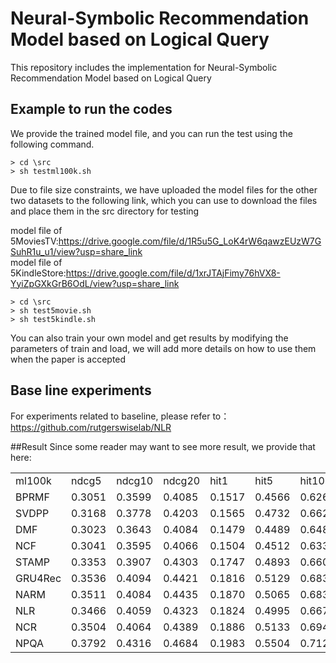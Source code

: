 # Neural-Symbolic Recommendation Model based on Logical Query

This repository includes the implementation for Neural-Symbolic Recommendation Model based on Logical Query

## Example to run the codes
We provide the trained model file, and you can run the test using the following command.  
```
> cd \src  
> sh testml100k.sh  
```
Due to file size constraints, we have uploaded the model files for the other two datasets to the following link, which you can use to download the files and place them in the src directory for testing  

model file of 5MoviesTV:https://drive.google.com/file/d/1R5u5G_LoK4rW6qawzEUzW7GSuhR1u_u1/view?usp=share_link  
model file of 5KindleStore:https://drive.google.com/file/d/1xrJTAjFimy76hVX8-YyiZpGXkGrB6OdL/view?usp=share_link  
```
> cd \src  
> sh test5movie.sh  
> sh test5kindle.sh  
```

You can also train your own model and get results by modifying the parameters of train and load, we will add more details on how to use them when the paper is accepted  

## Base line experiments
For experiments related to baseline, please refer to：https://github.com/rutgerswiselab/NLR  

##Result
Since some reader may want to see more result, we provide that here:  

|                               |        |        |        |        |        |        |        |
| ----------------------------- | ------ | ------ | ------ | ------ | ------ | ------ | ------ |
| ml100k | ndcg5  | ndcg10 | ndcg20 | hit1   | hit5   | hit10  | hit20  |
| BPRMF  | 0.3051 | 0.3599 | 0.4085 | 0.1517 | 0.4566 | 0.6265 | 0.8184 |
| SVDPP  | 0.3168 | 0.3778 | 0.4203 | 0.1565 | 0.4732 | 0.6624 | 0.8307 |
| DMF    | 0.3023 | 0.3643 | 0.4084 | 0.1479 | 0.4489 | 0.6488 | 0.8124 |
| NCF    | 0.3041 | 0.3595 | 0.4066 | 0.1504 | 0.4512 | 0.6338 | 0.8081 |
| STAMP  | 0.3353 | 0.3907 | 0.4303 | 0.1747 | 0.4893 | 0.6602 | 0.8173 |
| GRU4Rec| 0.3536 | 0.4094 | 0.4421 | 0.1816 | 0.5129 | 0.6838 | 0.8296 |
| NARM   | 0.3511 | 0.4084 | 0.4435 | 0.1870 | 0.5065 | 0.6833 | 0.8210 |
| NLR    | 0.3466 | 0.4059 | 0.4323 | 0.1824 | 0.4995 | 0.6672 | 0.8135 |
| NCR    | 0.3504 | 0.4064 | 0.4389 | 0.1886 | 0.5133 | 0.6948 | 0.8291 |
| NPQA   | 0.3792 | 0.4316 | 0.4684 | 0.1983 | 0.5504 | 0.7128 | 0.8575 |